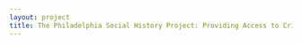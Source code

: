 ```yaml
--- 
layout: project 
title: The Philadelphia Social History Project: Providing Access to Critical Datasets and Data Analyses
---
```



